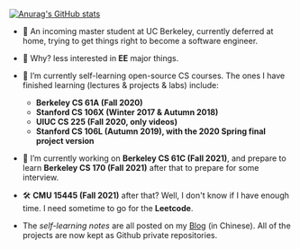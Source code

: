 
<!--
**SongShaopu1998/SongShaopu1998** is a ✨ _special_ ✨ repository because its `README.md` (this file) appears on your GitHub profile.

Here are some ideas to get you started:

- 🔭 I’m currently working on ...
- 🌱 I’m currently learning ...
- 👯 I’m looking to collaborate on ...
- 🤔 I’m looking for help with ...
- 💬 Ask me about ...
- 📫 How to reach me: ...
- 😄 Pronouns: ...
- ⚡ Fun fact: ...
-->

[![Anurag's GitHub stats](https://github-readme-stats.vercel.app/api?username=SongShaopu1998&count_private=true&show_icons=true&theme=onedark&include_all_commits=true)](https://github.com/anuraghazra/github-readme-stats)
<!-- [![Top Langs](https://github-readme-stats.vercel.app/api/top-langs/?username=SongShaopu1998&layout=compact&theme=gruvbox&card_width=445)](https://github.com/anuraghazra/github-readme-stats) -->

- 🔐 An incoming master student at UC Berkeley, currently deferred at home, trying to get things right to become a software engineer.
- 🤨 Why? less interested in **EE** major things.

- 🌱 I’m currently self-learning open-source CS courses. The ones I have finished learning (lectures & projects & labs) include: 
  - **Berkeley CS 61A (Fall 2020)**
  - **Stanford CS 106X  (Winter 2017 & Autumn 2018)**
  - **UIUC CS 225 (Fall 2020, only videos)**
  - **Stanford CS 106L (Autumn 2019), with the 2020 Spring final project version**
  
- 🔭 I’m currently working on **Berkeley CS 61C (Fall 2021)**, and prepare to learn **Berkeley CS 170 (Fall 2021)** after that to prepare for some interview.
- 🛠️ **CMU 15445 (Fall 2021)** after that? Well, I don't know if I have enough time. I need sometime to go for the **Leetcode**.

- The *self-learning notes* are all posted on my [Blog](https://shaopu.tech/) (in Chinese). All of the projects are now kept as Github private repositories.
